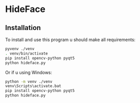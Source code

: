 # HideFace
## Installation
To install and use this program u should make all requirements:
```bash
pyvenv ./venv
. venv/bin/activate
pip install opencv-python pyqt5 
python hideface.py
```

Or if u using Windows:
```bash
python -m venv ./venv
venv\Scripts\activate.bat
pip install opencv-python pyqt5 
python hideface.py
```
